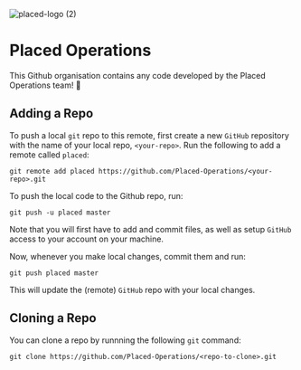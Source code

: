 ![placed-logo (2)](https://user-images.githubusercontent.com/40952801/177514419-ee33e903-8ef1-44a3-9a6a-6214595b78a6.png)

# Placed Operations


This Github organisation contains any code developed by the Placed Operations team! 🚀


## Adding a Repo

To push a local `git`  repo to this remote, first create a new `GitHub` repository with the name of your local repo, `<your-repo>`.
Run the following to add a remote called `placed`:

```shell
git remote add placed https://github.com/Placed-Operations/<your-repo>.git
```

To push the local code to the Github repo, run:
```shell
git push -u placed master
```
Note that you will first have to add and commit files, as well as setup `GitHub` access to your account on your machine.


Now, whenever you make local changes, commit them and run:
```shell
git push placed master
```
This will update the (remote) `GitHub` repo with your local changes.

  
## Cloning a Repo
You can clone a repo by runnning the following `git` command:

```shell
git clone https://github.com/Placed-Operations/<repo-to-clone>.git
```


